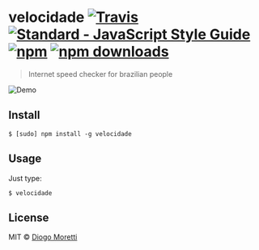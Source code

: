 # velocidade [![Travis](https://img.shields.io/travis/diogomoretti/velocidade.svg?style=flat-square)](https://travis-ci.org/diogomoretti/velocidade) [![Standard - JavaScript Style Guide](https://img.shields.io/badge/code%20style-standard-brightgreen.svg?style=flat-square)](http://standardjs.com) [![npm](https://img.shields.io/npm/v/velocidade.svg?style=flat-square)](https://www.npmjs.com/package/velocidade) [![npm downloads](https://img.shields.io/npm/dt/velocidade.svg?style=flat-square)](https://www.npmjs.com/package/velocidade)

> Internet speed checker for brazilian people

![Demo](https://cloud.githubusercontent.com/assets/2853428/21752002/be094604-d5b7-11e6-80da-5ac79b42f2b6.gif)

## Install

```
$ [sudo] npm install -g velocidade
```

## Usage

Just type:

```
$ velocidade
```

## License

MIT © [Diogo Moretti](http://diogo.nu)

